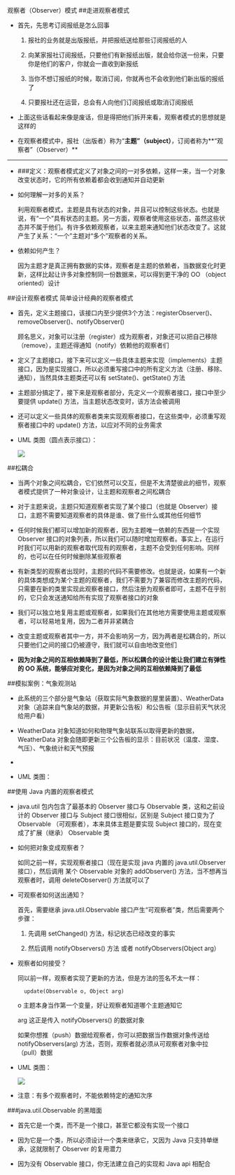 观察者（Observer）模式
##走进观察者模式
- 首先，先思考订阅报纸是怎么回事

	1. 报社的业务就是出版报纸，并把报纸送给那些订阅报纸的人
	
	2. 向某家报社订阅报纸，只要他们有新报纸出版，就会给你送一份来，只要你是他们的客户，你就会一直收到新报纸
	
	3. 当你不想订报纸的时候，取消订阅，你就再也不会收到他们新出版的报纸了
	
	4. 只要报社还在运营，总会有人向他们订阅报纸或取消订阅报纸
	
- 上面这些话看起来像是废话，但是得把他们拆开来看，观察者模式的思想就是这样的

- 在观察者模式中，报社（出版者）称为“**主题”（subject）**，订阅者称为**“观察者”（Observer）**

---

- ###定义：观察者模式定义了对象之间的一对多依赖，这样一来，当一个对象改变状态时，它的所有依赖着都会收到通知并自动更新

- 如何理解一对多的关系？

	利用观察者模式，主题是具有状态的对象，并且可以控制这些状态。也就是说，有“一个”具有状态的主题。另一方面，观察者使用这些状态，虽然这些状态并不属于他们。有许多依赖观察者，以来主题来通知他们状态改变了。这就产生了关系：“一个”主题对“多个”观察者的关系。

- 依赖如何产生？

	因为主题才是真正拥有数据的实体，观察者是主题的依赖者，当数据变化时更新，这样比起让许多对象控制同一份数据来，可以得到更干净的 OO （object oriented）设计

##设计观察者模式
简单设计经典的观察者模式

- 首先，定义主题接口，该接口内至少提供3个方法：registerObserver()、removeObserver()、notifyObserver()

	顾名思义，对象可以注册（register）成为观察者，对象还可以把自己移除（remove），主题还得通知（notify）依赖他的观察者们

- 定义了主题接口，接下来可以定义一些具体主题来实现（implements）主题接口，因为是实现接口，所以必须重写接口中的所有定义方法（注册、移除、通知），当然具体主题类还可以有 setState()、getState() 方法

- 主题部分搞定了，接下来是观察者部分，先定义一个观察者接口，接口中至少要提供 update() 方法，当主题状态改变时，该方法会被调用

- 还可以定义一些具体的观察者类来实现观察者接口，在这些类中，必须重写观察者接口中的 update() 方法，以应对不同的业务需求

- UML 类图（圆点表示接口）：

	![](http://upload-images.jianshu.io/upload_images/2106579-b799ecfab7e315ea.jpg?imageMogr2/auto-orient/strip%7CimageView2/2/w/1240)

##松耦合
- 当两个对象之间松耦合，它们依然可以交互，但是不太清楚彼此的细节，观察者模式提供了一种对象设计，让主题和观察者之间松耦合

- 对于主题来说，主题只知道观察者实现了某个接口（也就是 Observer）接口，主题不需要知道观察者的具体是谁、做了些什么或其他任何细节

- 任何时候我们都可以增加新的观察者，因为主题唯一依赖的东西是一个实现 Observer 接口的对象列表，所以我们可以随时增加观察者。事实上，在运行时我们可以用新的观察者取代现有的观察者，主题不会受到任何影响。同样的，也可以在任何时候删除某些观察者

- 有新类型的观察者出现时，主题的代码不需要修改。也就是说，如果有一个新的具体类想成为某个主题的观察者，我们不需要为了兼容而修改主题的代码，只需要在新的类里实现此观察者接口，然后注册为观察者即可，主题不在乎别的，它只会发送通知给所有实现了观察者接口的对象

- 我们可以独立地复用主题或观察者，如果我们在其他地方需要使用主题或观察者，可以轻易地复用，因为二者并非紧耦合

- 改变主题或观察者其中一方，并不会影响另一方，因为两者是松耦合的，所以只要他们之间的接口仍被遵守，我们就可以自由地改变他们

- **因为对象之间的互相依赖降到了最低，所以松耦合的设计能让我们建立有弹性的 OO 系统，能够应对变化，是因为对象之间的互相依赖降到了最低**

##模拟案例：气象观测站
- 此系统的三个部分是气象站（获取实际气象数据的屋里装置）、WeatherData 对象（追踪来自气象站的数据，并更新公告板）和公告板（显示目前天气状况给用户看）

- WeatherData 对象知道如何和物理气象站联系以取得更新的数据，WeatherData 对象会随即更新三个公告板的显示：目前状况（温度、湿度、气压）、气象统计和天气预报

- 

- UML 类图：

##使用 Java 内置的观察者模式
- java.util 包内包含了最基本的 Observer 接口与 Observable 类，这和之前设计的   Observer 接口与 Subject 接口很相似，区别是 Subject 接口变为了 Observable （可观察者），本来具体主题是要实现 Subject 接口的，现在变成了扩展（继承） Observable 类

- 如何把对象变成观察者？

	如同之前一样，实现观察者接口（现在是实现 java 内置的 java.util.Observer 接口），然后调用 某个 Observable 对象的 addObserver() 方法，当不想再当观察者时，调用 deleteObserver() 方法就可以了

- 可观察者如何送出通知？

	首先，需要继承 java.util.Observable 接口产生“可观察者”类，然后需要两个步骤：
	
	1. 先调用 setChanged() 方法，标记状态已经改变的事实

	2. 然后调用 notifyObservers() 方法 或者 notifyObservers(Object arg）

- 观察者如何接受？

	同以前一样，观察者实现了更新的方法，但是方法的签名不太一样：

		update(Observable o, Object arg)

	o 主题本身当作第一个变量，好让观察者知道哪个主题通知它

	arg 这正是传入 notifyObservers() 的数据对象

	如果你想推（push）数据给观察者，你可以把数据当作数据对象传送给 notifyObservers(arg) 方法，否则，观察者就必须从可观察者对象中拉（pull）数据

- UML 类图：

	![](http://upload-images.jianshu.io/upload_images/2106579-1518ca104dda6ed0.jpg?imageMogr2/auto-orient/strip%7CimageView2/2/w/1240)

- 注意：有多个观察者时，不能依赖特定的通知次序

###java.util.Observable 的黑暗面
- 首先它是一个类，而不是一个接口，甚至它都没有实现一个接口

- 因为它是一个类，所以必须设计一个类来继承它，又因为 Java 只支持单继承，这就限制了 Observer 的复用潜力

- 因为没有 Observable 接口，你无法建立自己的实现和 Java api 相配合
